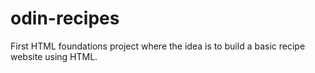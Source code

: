 # odin-recipes
First HTML foundations project where the idea is to build a basic recipe website using HTML.